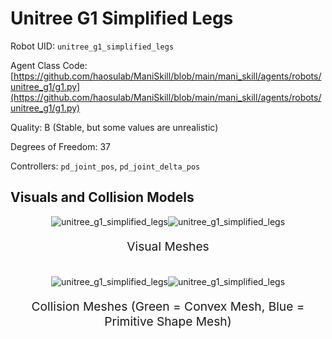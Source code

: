 <!-- THIS IS ALL GENERATED DOCUMENTATION via generate_robot_docs.py. DO NOT MODIFY THIS FILE DIRECTLY. -->

# Unitree G1 Simplified Legs

Robot UID: `unitree_g1_simplified_legs`

Agent Class Code: [https://github.com/haosulab/ManiSkill/blob/main/mani_skill/agents/robots/unitree_g1/g1.py](https://github.com/haosulab/ManiSkill/blob/main/mani_skill/agents/robots/unitree_g1/g1.py)

Quality: B (Stable, but some values are unrealistic)

Degrees of Freedom: 37

Controllers: `pd_joint_pos`, `pd_joint_delta_pos`

## Visuals and Collision Models

<div>
    <div style="max-width: 100%; display: flex; justify-content: center;">
        <img src="../_static/robot_images/unitree_g1_simplified_legs/front_visual.png" style='min-width:min(50%, 100px);max-width:50%;height:auto' alt="unitree_g1_simplified_legs">
        <img src="../_static/robot_images/unitree_g1_simplified_legs/side_visual.png" style='min-width:min(50%, 100px);max-width:50%;height:auto' alt="unitree_g1_simplified_legs">
    </div>
    <p style="text-align: center; font-size: 1.2rem;">Visual Meshes</p>
    <br/>
    <div style="max-width: 100%; display: flex; justify-content: center;">
        <img src="../_static/robot_images/unitree_g1_simplified_legs/front_collision.png" style='min-width:min(50%, 100px);max-width:50%;height:auto' alt="unitree_g1_simplified_legs">
        <img src="../_static/robot_images/unitree_g1_simplified_legs/side_collision.png" style='min-width:min(50%, 100px);max-width:50%;height:auto' alt="unitree_g1_simplified_legs">
    </div>
    <p style="text-align: center; font-size: 1.2rem;">Collision Meshes (Green = Convex Mesh, Blue = Primitive Shape Mesh)</p>
</div>

